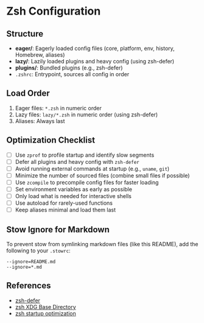 # Zsh Configuration

## Structure
- **eager/**: Eagerly loaded config files (core, platform, env, history, Homebrew, aliases)
- **lazy/**: Lazily loaded plugins and heavy config (using zsh-defer)
- **plugins/**: Bundled plugins (e.g., zsh-defer)
- `.zshrc`: Entrypoint, sources all config in order

## Load Order
1. Eager files: `*.zsh` in numeric order
2. Lazy files: `lazy/*.zsh` in numeric order (using zsh-defer)
3. Aliases: Always last

## Optimization Checklist
- [ ] Use `zprof` to profile startup and identify slow segments
- [ ] Defer all plugins and heavy config with `zsh-defer`
- [ ] Avoid running external commands at startup (e.g., `uname`, `git`)
- [ ] Minimize the number of sourced files (combine small files if possible)
- [ ] Use `zcompile` to precompile config files for faster loading
- [ ] Set environment variables as early as possible
- [ ] Only load what is needed for interactive shells
- [ ] Use autoload for rarely-used functions
- [ ] Keep aliases minimal and load them last

## Stow Ignore for Markdown
To prevent stow from symlinking markdown files (like this README), add the following to your `.stowrc`:

```
--ignore=README.md
--ignore=*.md
```

## References
- [zsh-defer](https://github.com/romkatv/zsh-defer)
- [zsh XDG Base Directory](https://specifications.freedesktop.org/basedir-spec/basedir-spec-latest.html)
- [zsh startup optimization](https://zsh.sourceforge.io/Doc/Release/Options.html) 